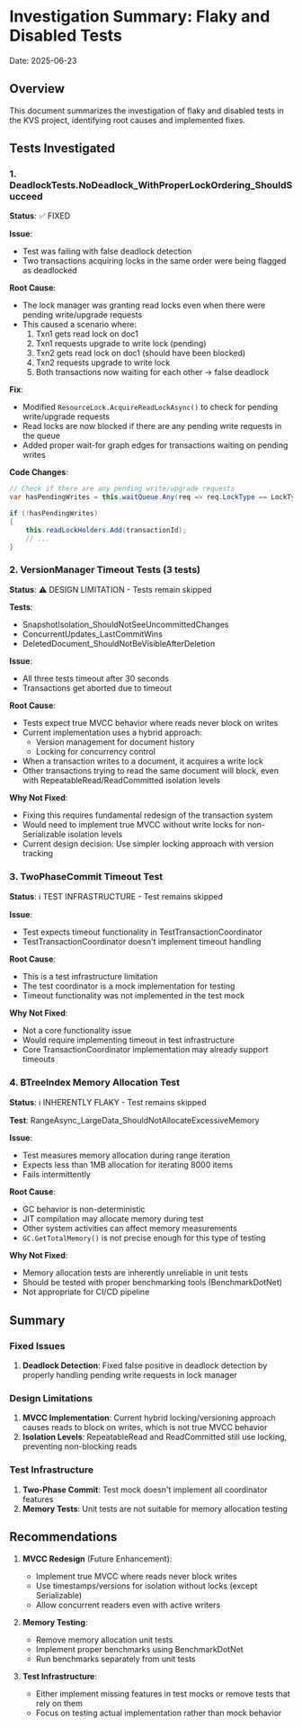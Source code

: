 # Investigation Summary: Flaky and Disabled Tests

Date: 2025-06-23

## Overview
This document summarizes the investigation of flaky and disabled tests in the KVS project, identifying root causes and implemented fixes.

## Tests Investigated

### 1. DeadlockTests.NoDeadlock_WithProperLockOrdering_ShouldSucceed
**Status**: ✅ FIXED

**Issue**: 
- Test was failing with false deadlock detection
- Two transactions acquiring locks in the same order were being flagged as deadlocked

**Root Cause**:
- The lock manager was granting read locks even when there were pending write/upgrade requests
- This caused a scenario where:
  1. Txn1 gets read lock on doc1
  2. Txn1 requests upgrade to write lock (pending)
  3. Txn2 gets read lock on doc1 (should have been blocked)
  4. Txn2 requests upgrade to write lock
  5. Both transactions now waiting for each other → false deadlock

**Fix**:
- Modified `ResourceLock.AcquireReadLockAsync()` to check for pending write/upgrade requests
- Read locks are now blocked if there are any pending write requests in the queue
- Added proper wait-for graph edges for transactions waiting on pending writes

**Code Changes**:
```csharp
// Check if there are any pending write/upgrade requests
var hasPendingWrites = this.waitQueue.Any(req => req.LockType == LockType.Write || req.IsUpgrade);

if (!hasPendingWrites)
{
    this.readLockHolders.Add(transactionId);
    // ...
}
```

### 2. VersionManager Timeout Tests (3 tests)
**Status**: ⚠️ DESIGN LIMITATION - Tests remain skipped

**Tests**:
- SnapshotIsolation_ShouldNotSeeUncommittedChanges
- ConcurrentUpdates_LastCommitWins  
- DeletedDocument_ShouldNotBeVisibleAfterDeletion

**Issue**:
- All three tests timeout after 30 seconds
- Transactions get aborted due to timeout

**Root Cause**:
- Tests expect true MVCC behavior where reads never block on writes
- Current implementation uses a hybrid approach:
  - Version management for document history
  - Locking for concurrency control
- When a transaction writes to a document, it acquires a write lock
- Other transactions trying to read the same document will block, even with RepeatableRead/ReadCommitted isolation levels

**Why Not Fixed**:
- Fixing this requires fundamental redesign of the transaction system
- Would need to implement true MVCC without write locks for non-Serializable isolation levels
- Current design decision: Use simpler locking approach with version tracking

### 3. TwoPhaseCommit Timeout Test
**Status**: ℹ️ TEST INFRASTRUCTURE - Test remains skipped

**Issue**:
- Test expects timeout functionality in TestTransactionCoordinator
- TestTransactionCoordinator doesn't implement timeout handling

**Root Cause**:
- This is a test infrastructure limitation
- The test coordinator is a mock implementation for testing
- Timeout functionality was not implemented in the test mock

**Why Not Fixed**:
- Not a core functionality issue
- Would require implementing timeout in test infrastructure
- Core TransactionCoordinator implementation may already support timeouts

### 4. BTreeIndex Memory Allocation Test
**Status**: ℹ️ INHERENTLY FLAKY - Test remains skipped

**Test**: RangeAsync_LargeData_ShouldNotAllocateExcessiveMemory

**Issue**:
- Test measures memory allocation during range iteration
- Expects less than 1MB allocation for iterating 8000 items
- Fails intermittently

**Root Cause**:
- GC behavior is non-deterministic
- JIT compilation may allocate memory during test
- Other system activities can affect memory measurements
- `GC.GetTotalMemory()` is not precise enough for this type of testing

**Why Not Fixed**:
- Memory allocation tests are inherently unreliable in unit tests
- Should be tested with proper benchmarking tools (BenchmarkDotNet)
- Not appropriate for CI/CD pipeline

## Summary

### Fixed Issues
1. **Deadlock Detection**: Fixed false positive in deadlock detection by properly handling pending write requests in lock manager

### Design Limitations
1. **MVCC Implementation**: Current hybrid locking/versioning approach causes reads to block on writes, which is not true MVCC behavior
2. **Isolation Levels**: RepeatableRead and ReadCommitted still use locking, preventing non-blocking reads

### Test Infrastructure
1. **Two-Phase Commit**: Test mock doesn't implement all coordinator features
2. **Memory Tests**: Unit tests are not suitable for memory allocation testing

## Recommendations

1. **MVCC Redesign** (Future Enhancement):
   - Implement true MVCC where reads never block writes
   - Use timestamps/versions for isolation without locks (except Serializable)
   - Allow concurrent readers even with active writers

2. **Memory Testing**:
   - Remove memory allocation unit tests
   - Implement proper benchmarks using BenchmarkDotNet
   - Run benchmarks separately from unit tests

3. **Test Infrastructure**:
   - Either implement missing features in test mocks or remove tests that rely on them
   - Focus on testing actual implementation rather than mock behavior